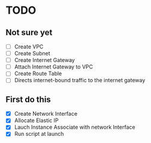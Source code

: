# TODO
## Not sure yet
- [ ] Create VPC
- [ ] Create Subnet
- [ ] Create Internet Gateway
- [ ] Attach Internet Gateway to VPC
- [ ] Create Route Table
- [ ] Directs internet-bound traffic to the internet gateway
## First do this
- [x] Create Network Interface
- [x] Allocate Elastic IP
- [x] Lauch Instance Associate with network Interface
- [x] Run script at launch
